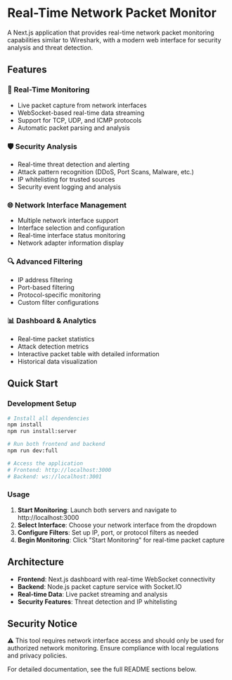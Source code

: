 # Real-Time Network Packet Monitor

A Next.js application that provides real-time network packet monitoring capabilities similar to Wireshark, with a modern web interface for security analysis and threat detection.

## Features

### 🔄 Real-Time Monitoring
- Live packet capture from network interfaces
- WebSocket-based real-time data streaming
- Support for TCP, UDP, and ICMP protocols
- Automatic packet parsing and analysis

### 🛡️ Security Analysis
- Real-time threat detection and alerting
- Attack pattern recognition (DDoS, Port Scans, Malware, etc.)
- IP whitelisting for trusted sources
- Security event logging and analysis

### 🌐 Network Interface Management
- Multiple network interface support
- Interface selection and configuration
- Real-time interface status monitoring
- Network adapter information display

### 🔍 Advanced Filtering
- IP address filtering
- Port-based filtering
- Protocol-specific monitoring
- Custom filter configurations

### 📊 Dashboard & Analytics
- Real-time packet statistics
- Attack detection metrics
- Interactive packet table with detailed information
- Historical data visualization

## Quick Start

### Development Setup
```bash
# Install all dependencies
npm install
npm run install:server

# Run both frontend and backend
npm run dev:full

# Access the application
# Frontend: http://localhost:3000
# Backend: ws://localhost:3001
```

### Usage
1. **Start Monitoring**: Launch both servers and navigate to http://localhost:3000
2. **Select Interface**: Choose your network interface from the dropdown
3. **Configure Filters**: Set up IP, port, or protocol filters as needed
4. **Begin Monitoring**: Click "Start Monitoring" for real-time packet capture

## Architecture

- **Frontend**: Next.js dashboard with real-time WebSocket connectivity
- **Backend**: Node.js packet capture service with Socket.IO
- **Real-time Data**: Live packet streaming and analysis
- **Security Features**: Threat detection and IP whitelisting

## Security Notice
⚠️ This tool requires network interface access and should only be used for authorized network monitoring. Ensure compliance with local regulations and privacy policies.

For detailed documentation, see the full README sections below.
